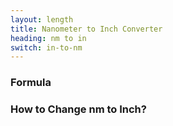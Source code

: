 ```yaml
---
layout: length
title: Nanometer to Inch Converter
heading: nm to in
switch: in-to-nm
---
```


<script>
  selectInput[0].selected = true
  selectOutput[4].selected = true
</script>

### Formula
<p id="formula"></p>

### How to Change nm to Inch?
